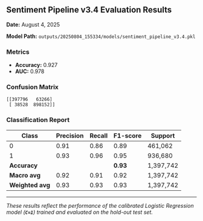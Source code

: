 ## Sentiment Pipeline v3.4 Evaluation Results

**Date:** August 4, 2025

**Model Path:** `outputs/20250804_155334/models/sentiment_pipeline_v3.4.pkl`

### Metrics

- **Accuracy:** 0.927
- **AUC:** 0.978

### Confusion Matrix

```
[[397796   63266]
 [ 38528  898152]]
```

### Classification Report

| Class            | Precision | Recall | F1-score | Support   |
| ---------------- | --------- | ------ | -------- | --------- |
| 0                | 0.91      | 0.86   | 0.89     | 461,062   |
| 1                | 0.93      | 0.96   | 0.95     | 936,680   |
| **Accuracy**     |           |        | **0.93** | 1,397,742 |
| **Macro avg**    | 0.92      | 0.91   | 0.92     | 1,397,742 |
| **Weighted avg** | 0.93      | 0.93   | 0.93     | 1,397,742 |

---

*These results reflect the performance of the calibrated Logistic Regression model (**`C=1`**) trained and evaluated on the hold-out test set.*

